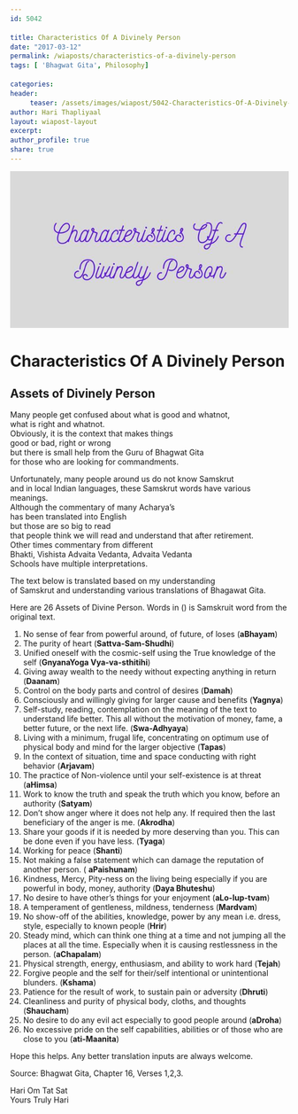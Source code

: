 ```yaml
--- 
id: 5042

title: Characteristics Of A Divinely Person
date: "2017-03-12"
permalink: /wiaposts/characteristics-of-a-divinely-person
tags: [ 'Bhagwat Gita', Philosophy]    

categories: 
header:
     teaser: /assets/images/wiapost/5042-Characteristics-Of-A-Divinely-Person.jpg
author: Hari Thapliyaal 
layout: wiapost-layout
excerpt:  
author_profile: true 
share: true 
---
```


![Characteristics Of A Divinely Person](/assets/images/wiapost/5042-Characteristics-Of-A-Divinely-Person.jpg)     
   
# Characteristics Of A Divinely Person
## Assets of Divinely Person    
       
Many people get confused about what is good and whatnot,     
what is right and whatnot.     
Obviously, it is the context that makes things     
good or bad, right or wrong     
but there is small help from the Guru of Bhagwat Gita     
for those who are looking for commandments.    
    
Unfortunately, many people around us do not know Samskrut     
and in local Indian languages, these Samskrut words have various meanings.     
Although the commentary of many Acharya’s     
has been translated into English     
but those are so big to read     
that people think we will read and understand that after retirement.     
Other times commentary from different     
Bhakti, Vishista Advaita Vedanta, Advaita Vedanta     
Schools have multiple interpretations.    
    
The text below is translated based on my understanding     
of Samskrut and understanding various translations of Bhagawat Gita.    
    
Here are 26 Assets of Divine Person. Words in () is Samskruit word from the original text.    
    
1. No sense of fear from powerful around, of future, of loses (**aBhayam**)    
2. The purity of heart (**Sattva-Sam-Shudhi**)    
3. Unified oneself with the cosmic-self using the True knowledge of the self (**GnyanaYoga Vya-va-sthitihi**)    
4. Giving away wealth to the needy without expecting anything in return (**Daanam**)    
5. Control on the body parts and control of desires (**Damah**)    
6. Consciously and willingly giving for larger cause and benefits (**Yagnya**)    
7. Self-study, reading, contemplation on the meaning of the text to understand life better. This all without the motivation of money, fame, a better future, or the next life. (**Swa-Adhyaya**)    
8. Living with a minimum, frugal life, concentrating on optimum use of physical body and mind for the larger objective (**Tapas**)    
9. In the context of situation, time and space conducting with right behavior (**Arjavam**)    
10. The practice of Non-violence until your self-existence is at threat (**aHimsa**)    
11. Work to know the truth and speak the truth which you know, before an authority (**Satyam**)    
12. Don’t show anger where it does not help any. If required then the last beneficiary of the anger is me. (**Akrodha**)    
13. Share your goods if it is needed by more deserving than you. This can be done even if you have less. (**Tyaga**)    
14. Working for peace (**Shanti**)    
15. Not making a false statement which can damage the reputation of another person. ( **aPaishunam**)    
16. Kindness, Mercy, Pity-ness on the living being especially if you are powerful in body, money, authority (**Daya Bhuteshu**)    
17. No desire to have other’s things for your enjoyment (**aLo-lup-tvam**)    
18. A temperament of gentleness, mildness, tenderness (**Mardvam**)    
19. No show-off of the abilities, knowledge, power by any mean i.e. dress, style, especially to known people (**Hrir**)    
20. Steady mind, which can think one thing at a time and not jumping all the places at all the time. Especially when it is causing restlessness in the person. (**aChapalam**)    
21. Physical strength, energy, enthusiasm, and ability to work hard (**Tejah**)    
22. Forgive people and the self for their/self intentional or unintentional blunders. (**Kshama**)    
23. Patience for the result of work, to sustain pain or adversity (**Dhruti**)    
24. Cleanliness and purity of physical body, cloths, and thoughts (**Shaucham**)    
25. No desire to do any evil act especially to good people around (**aDroha**)    
26. No excessive pride on the self capabilities, abilities or of those who are close to you (**ati-Maanita**)    
    
Hope this helps. Any better translation inputs are always welcome.    
    
Source: Bhagwat Gita, Chapter 16, Verses 1,2,3.    
    
Hari Om Tat Sat     
Yours Truly Hari    
